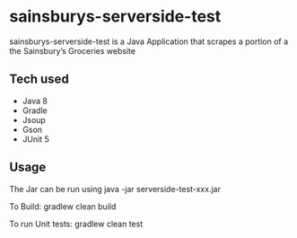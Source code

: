 # sainsburys-serverside-test

sainsburys-serverside-test is a Java Application that scrapes a portion of a the Sainsbury’s Groceries website

## Tech used

* Java 8
* Gradle
* Jsoup
* Gson
* JUnit 5

## Usage

The Jar can be run using java -jar serverside-test-xxx.jar

To Build:
    gradlew clean build

To run Unit tests:
    gradlew clean test